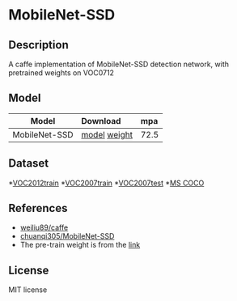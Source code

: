 <!--- SPDX-License-Identifier: MIT -->

# MobileNet-SSD

## Description

A caffe implementation of MobileNet-SSD detection network, with pretrained weights on VOC0712

## Model

| Model         | Download                                                                       | mpa  |
|---------------|:-------------------------------------------------------------------------------|:-----|
| MobileNet-SSD | [model](MobileNetSSD_deploy.prototxt) [weight](MobileNetSSD_deploy.caffemodel) | 72.5 |

## Dataset

*[VOC2012train](http://host.robots.ox.ac.uk/pascal/VOC/voc2012/VOCtrainval_11-May-2012.tar)
*[VOC2007train](http://host.robots.ox.ac.uk/pascal/VOC/voc2007/VOCtrainval_06-Nov-2007.tar)
*[VOC2007test](http://host.robots.ox.ac.uk/pascal/VOC/voc2007/VOCtest_06-Nov-2007.tar)
*[MS COCO](https://cocodataset.org/)

## References

* [weiliu89/caffe](https://github.com/weiliu89/caffe/tree/ssd)
* [chuanqi305/MobileNet-SSD](https://github.com/chuanqi305/MobileNet-SSD)
* The pre-train weight is from the [link](https://drive.google.com/open?id=0B3gersZ2cHIxRm5PMWRoTkdHdHc)

## License

MIT license
